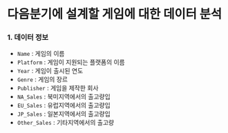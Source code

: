 # 다음분기에 설계할 게임에 대한 데이터 분석

### 1. 데이터 정보
- `Name` : 게임의 이름
- `Platform` : 게임이 지원되는 플랫폼의 이름
- `Year` : 게임이 출시된 연도
- `Genre` : 게임의 장르
- `Publisher` : 게임을 제작한 회사
- `NA_Sales` : 북미지역에서의 출고량입
- `EU_Sales` : 유럽지역에서의 출고량입
- `JP_Sales` : 일본지역에서의 출고량입
- `Other_Sales` : 기타지역에서의 출고량
